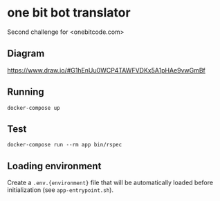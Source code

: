 # one bit bot translator

Second challenge for <onebitcode.com>

## Diagram

<https://www.draw.io/#G1hEnUu0WCP4TAWFVDKx5A1pHAe9vwGmBf>

## Running

```shell
docker-compose up
```

## Test

```shell
docker-compose run --rm app bin/rspec
```

## Loading environment

Create a `.env.{environment}` file that will be automatically loaded
before initialization (see `app-entrypoint.sh`).
